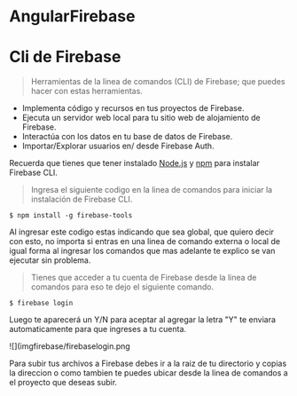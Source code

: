 # AngularFirebase


# Cli de Firebase
>Herramientas de la linea de comandos (CLI) de Firebase; que puedes hacer con estas herramientas.

* Implementa código y recursos en tus proyectos de Firebase.
* Ejecuta un servidor web local para tu sitio web de alojamiento de Firebase.
* Interactúa con los datos en tu base de datos de Firebase.
* Importar/Explorar usuarios en/ desde Firebase Auth.

Recuerda que tienes que tener instalado [Node.js](http://nodejs.org/) y [npm](https://npmjs.org/) para instalar Firebase CLI.

>Ingresa el siguiente codigo en la linea de comandos para iniciar la instalación de Firebase CLI.

```
$ npm install -g firebase-tools
```
Al ingresar este codigo estas indicando que sea global, que quiero decir con esto, no importa si entras en una linea de comando externa o local de igual forma al ingresar los comandos que mas adelante te explico se van ejecutar sin problema.


>Tienes que acceder a tu cuenta de Firebase desde la linea de comandos para eso te dejo el siguiente comando.
```
$ firebase login
```
Luego te aparecerá un Y/N para aceptar al agregar la letra "Y" te enviara automaticamente para que ingreses a tu cuenta.

![](imgfirebase/firebaselogin.png




Para subir tus archivos a Firebase debes ir a la raiz de tu directorio y copias la direccion o como tambien te puedes ubicar desde la linea de comandos a el proyecto que deseas subir.
